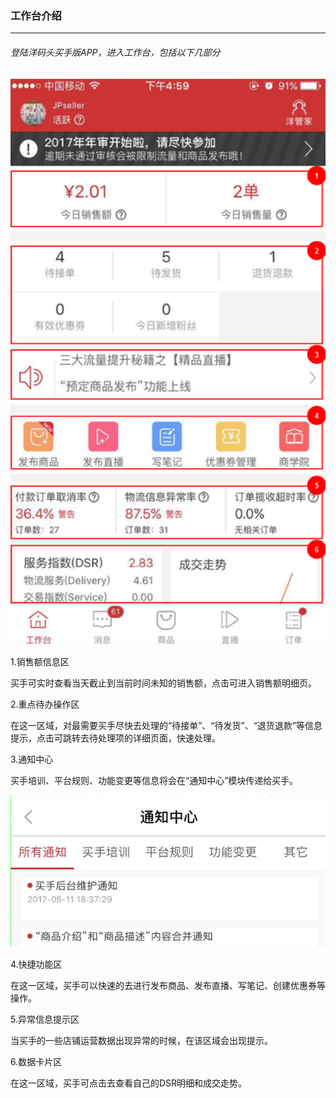 ### 工作台介绍

---

###### 登陆洋码头买手版APP，进入工作台，包括以下几部分

![](/sellerapp/images/app-dashboard1.png)

1.销售额信息区

买手可实时查看当天截止到当前时间未知的销售额，点击可进入销售额明细页。

2.重点待办操作区

在这一区域，对最需要买手尽快去处理的“待接单”、“待发货”、“退货退款”等信息提示，点击可跳转去待处理项的详细页面，快速处理。

3.通知中心

买手培训、平台规则、功能变更等信息将会在“通知中心”模块传递给买手。

![](/sellerapp/images/app-dashboard2.png)

4.快捷功能区

在这一区域，买手可以快速的去进行发布商品、发布直播、写笔记、创建优惠券等操作。

5.异常信息提示区

当买手的一些店铺运营数据出现异常的时候，在该区域会出现提示。

6.数据卡片区

在这一区域，买手可点击去查看自己的DSR明细和成交走势。

